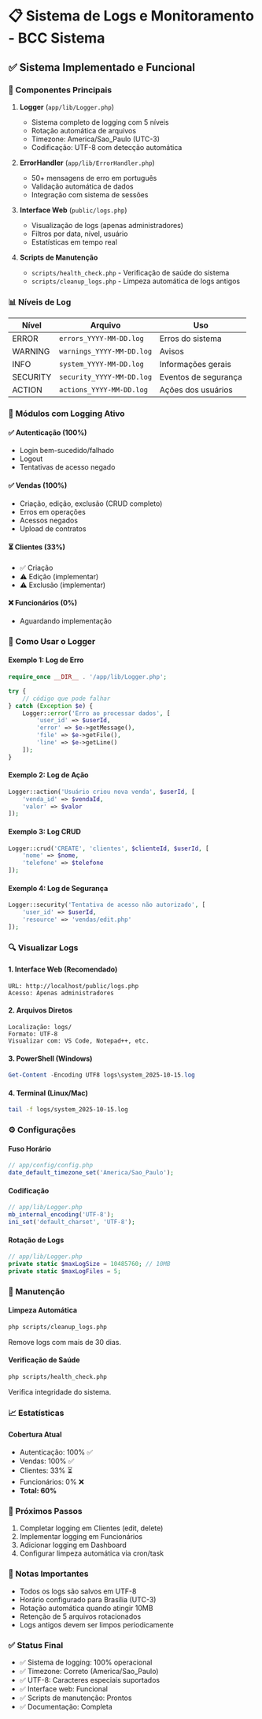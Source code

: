 # 📋 Sistema de Logs e Monitoramento - BCC Sistema

## ✅ Sistema Implementado e Funcional

### 🎯 Componentes Principais

1. **Logger** (`app/lib/Logger.php`)
   - Sistema completo de logging com 5 níveis
   - Rotação automática de arquivos
   - Timezone: America/Sao_Paulo (UTC-3)
   - Codificação: UTF-8 com detecção automática

2. **ErrorHandler** (`app/lib/ErrorHandler.php`)
   - 50+ mensagens de erro em português
   - Validação automática de dados
   - Integração com sistema de sessões

3. **Interface Web** (`public/logs.php`)
   - Visualização de logs (apenas administradores)
   - Filtros por data, nível, usuário
   - Estatísticas em tempo real

4. **Scripts de Manutenção**
   - `scripts/health_check.php` - Verificação de saúde do sistema
   - `scripts/cleanup_logs.php` - Limpeza automática de logs antigos

### 📊 Níveis de Log

| Nível | Arquivo | Uso |
|-------|---------|-----|
| ERROR | `errors_YYYY-MM-DD.log` | Erros do sistema |
| WARNING | `warnings_YYYY-MM-DD.log` | Avisos |
| INFO | `system_YYYY-MM-DD.log` | Informações gerais |
| SECURITY | `security_YYYY-MM-DD.log` | Eventos de segurança |
| ACTION | `actions_YYYY-MM-DD.log` | Ações dos usuários |

### 🔧 Módulos com Logging Ativo

#### ✅ Autenticação (100%)
- Login bem-sucedido/falhado
- Logout
- Tentativas de acesso negado

#### ✅ Vendas (100%)
- Criação, edição, exclusão (CRUD completo)
- Erros em operações
- Acessos negados
- Upload de contratos

#### ⏳ Clientes (33%)
- ✅ Criação
- ⚠️ Edição (implementar)
- ⚠️ Exclusão (implementar)

#### ❌ Funcionários (0%)
- Aguardando implementação

### 📝 Como Usar o Logger

#### Exemplo 1: Log de Erro
```php
require_once __DIR__ . '/app/lib/Logger.php';

try {
    // código que pode falhar
} catch (Exception $e) {
    Logger::error('Erro ao processar dados', [
        'user_id' => $userId,
        'error' => $e->getMessage(),
        'file' => $e->getFile(),
        'line' => $e->getLine()
    ]);
}
```

#### Exemplo 2: Log de Ação
```php
Logger::action('Usuário criou nova venda', $userId, [
    'venda_id' => $vendaId,
    'valor' => $valor
]);
```

#### Exemplo 3: Log CRUD
```php
Logger::crud('CREATE', 'clientes', $clienteId, $userId, [
    'nome' => $nome,
    'telefone' => $telefone
]);
```

#### Exemplo 4: Log de Segurança
```php
Logger::security('Tentativa de acesso não autorizado', [
    'user_id' => $userId,
    'resource' => 'vendas/edit.php'
]);
```

### 🔍 Visualizar Logs

#### 1. Interface Web (Recomendado)
```
URL: http://localhost/public/logs.php
Acesso: Apenas administradores
```

#### 2. Arquivos Diretos
```
Localização: logs/
Formato: UTF-8
Visualizar com: VS Code, Notepad++, etc.
```

#### 3. PowerShell (Windows)
```powershell
Get-Content -Encoding UTF8 logs\system_2025-10-15.log
```

#### 4. Terminal (Linux/Mac)
```bash
tail -f logs/system_2025-10-15.log
```

### ⚙️ Configurações

#### Fuso Horário
```php
// app/config/config.php
date_default_timezone_set('America/Sao_Paulo');
```

#### Codificação
```php
// app/lib/Logger.php
mb_internal_encoding('UTF-8');
ini_set('default_charset', 'UTF-8');
```

#### Rotação de Logs
```php
// app/lib/Logger.php
private static $maxLogSize = 10485760; // 10MB
private static $maxLogFiles = 5;
```

### 🧹 Manutenção

#### Limpeza Automática
```bash
php scripts/cleanup_logs.php
```
Remove logs com mais de 30 dias.

#### Verificação de Saúde
```bash
php scripts/health_check.php
```
Verifica integridade do sistema.

### 📈 Estatísticas

#### Cobertura Atual
- Autenticação: 100% ✅
- Vendas: 100% ✅
- Clientes: 33% ⏳
- Funcionários: 0% ❌
- **Total: 60%**

### 🎯 Próximos Passos

1. Completar logging em Clientes (edit, delete)
2. Implementar logging em Funcionários
3. Adicionar logging em Dashboard
4. Configurar limpeza automática via cron/task

### 📌 Notas Importantes

- Todos os logs são salvos em UTF-8
- Horário configurado para Brasília (UTC-3)
- Rotação automática quando atingir 10MB
- Retenção de 5 arquivos rotacionados
- Logs antigos devem ser limpos periodicamente

### ✅ Status Final

- ✅ Sistema de logging: 100% operacional
- ✅ Timezone: Correto (America/Sao_Paulo)
- ✅ UTF-8: Caracteres especiais suportados
- ✅ Interface web: Funcional
- ✅ Scripts de manutenção: Prontos
- ✅ Documentação: Completa

